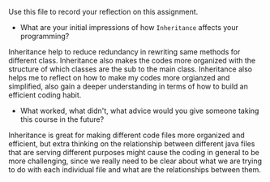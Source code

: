 Use this file to record your reflection on this assignment.

- What are your initial impressions of how `Inheritance` affects your programming?

Inheritance help to reduce redundancy in rewriting same methods for different class. Inheritance also makes the codes more organized with the structure of which classes are the sub to the main class. Inheritance also helps me to reflect on how to make my codes more orgianzed and simplified, also gain a deeper understanding in terms of how to build an efficient coding habit. 

- What worked, what didn't, what advice would you give someone taking this course in the future?

Inheritance is great for making different code files more organized and efficient, but extra thinking on the relationship between different java files that are serving different purposes might cause the coding in general to be more challenging, since we really need to be clear about what we are trying to do with each individual file and what are the relationships between them. 
